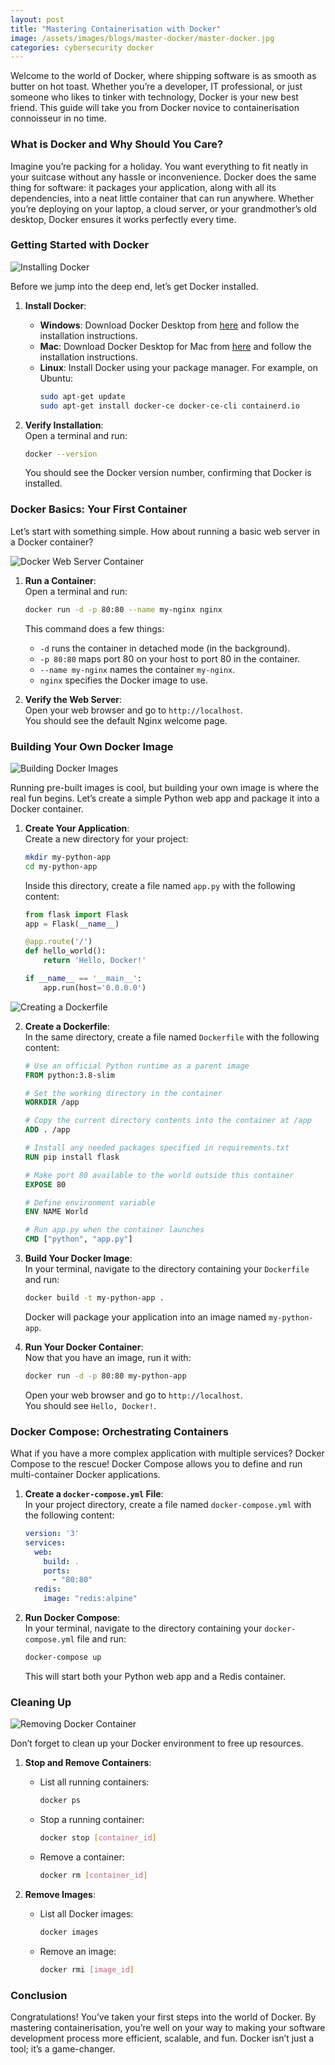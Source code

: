 ```yaml
---
layout: post  
title: "Mastering Containerisation with Docker"  
image: /assets/images/blogs/master-docker/master-docker.jpg  
categories: cybersecurity docker  
---
```


Welcome to the world of Docker, where shipping software is as smooth as butter on hot toast. Whether you’re a developer, IT professional, or just someone who likes to tinker with technology, Docker is your new best friend. This guide will take you from Docker novice to containerisation connoisseur in no time.

### What is Docker and Why Should You Care?

Imagine you’re packing for a holiday. You want everything to fit neatly in your suitcase without any hassle or inconvenience. Docker does the same thing for software: it packages your application, along with all its dependencies, into a neat little container that can run anywhere. Whether you’re deploying on your laptop, a cloud server, or your grandmother’s old desktop, Docker ensures it works perfectly every time.

### Getting Started with Docker

![Installing Docker](/assets/images/blogs/master-docker/install-docker.jpg)

Before we jump into the deep end, let’s get Docker installed.

1. **Install Docker**:
   - **Windows**: Download Docker Desktop from [here](https://www.docker.com/products/docker-desktop) and follow the installation instructions.
   - **Mac**: Download Docker Desktop for Mac from [here](https://www.docker.com/products/docker-desktop) and follow the installation instructions.
   - **Linux**: Install Docker using your package manager. For example, on Ubuntu:
     ```sh
     sudo apt-get update
     sudo apt-get install docker-ce docker-ce-cli containerd.io
     ```

2. **Verify Installation**:  
   Open a terminal and run:
   ```sh
   docker --version
   ```
   You should see the Docker version number, confirming that Docker is installed.

### Docker Basics: Your First Container

Let’s start with something simple. How about running a basic web server in a Docker container?

![Docker Web Server Container](/assets/images/blogs/master-docker/web-server.jpg)

1. **Run a Container**:  
   Open a terminal and run:
   ```sh
   docker run -d -p 80:80 --name my-nginx nginx
   ```
   This command does a few things:
   - `-d` runs the container in detached mode (in the background).
   - `-p 80:80` maps port 80 on your host to port 80 in the container.
   - `--name my-nginx` names the container `my-nginx`.
   - `nginx` specifies the Docker image to use.

2. **Verify the Web Server**:  
   Open your web browser and go to `http://localhost`.  
   You should see the default Nginx welcome page.

### Building Your Own Docker Image

![Building Docker Images](/assets/images/blogs/master-docker/docker-images.jpg)

Running pre-built images is cool, but building your own image is where the real fun begins. Let’s create a simple Python web app and package it into a Docker container.

1. **Create Your Application**:  
   Create a new directory for your project:
   ```sh
   mkdir my-python-app
   cd my-python-app
   ```
   Inside this directory, create a file named `app.py` with the following content:
   ```python
   from flask import Flask
   app = Flask(__name__)

   @app.route('/')
   def hello_world():
       return 'Hello, Docker!'

   if __name__ == '__main__':
       app.run(host='0.0.0.0')
   ```

![Creating a Dockerfile](/assets/images/blogs/master-docker/dockerfile.jpg)

2. **Create a Dockerfile**:  
   In the same directory, create a file named `Dockerfile` with the following content:
   ```Dockerfile
   # Use an official Python runtime as a parent image
   FROM python:3.8-slim

   # Set the working directory in the container
   WORKDIR /app

   # Copy the current directory contents into the container at /app
   ADD . /app

   # Install any needed packages specified in requirements.txt
   RUN pip install flask

   # Make port 80 available to the world outside this container
   EXPOSE 80

   # Define environment variable
   ENV NAME World

   # Run app.py when the container launches
   CMD ["python", "app.py"]
   ```

3. **Build Your Docker Image**:  
   In your terminal, navigate to the directory containing your `Dockerfile` and run:
   ```sh
   docker build -t my-python-app .
   ```
   Docker will package your application into an image named `my-python-app`.

4. **Run Your Docker Container**:  
   Now that you have an image, run it with:
   ```sh
   docker run -d -p 80:80 my-python-app
   ```
   Open your web browser and go to `http://localhost`.  
   You should see `Hello, Docker!`.

### Docker Compose: Orchestrating Containers

What if you have a more complex application with multiple services? Docker Compose to the rescue! Docker Compose allows you to define and run multi-container Docker applications.

1. **Create a `docker-compose.yml` File**:  
   In your project directory, create a file named `docker-compose.yml` with the following content:
   ```yaml
   version: '3'
   services:
     web:
       build: .
       ports:
         - "80:80"
     redis:
       image: "redis:alpine"
   ```

2. **Run Docker Compose**:  
   In your terminal, navigate to the directory containing your `docker-compose.yml` file and run:
   ```sh
   docker-compose up
   ```
   This will start both your Python web app and a Redis container.

### Cleaning Up

![Removing Docker Container](/assets/images/blogs/master-docker/remove-container.jpg)

Don’t forget to clean up your Docker environment to free up resources.

1. **Stop and Remove Containers**:
   - List all running containers:
     ```sh
     docker ps
     ```
   - Stop a running container:
     ```sh
     docker stop [container_id]
     ```
   - Remove a container:
     ```sh
     docker rm [container_id]
     ```

2. **Remove Images**:
   - List all Docker images:
     ```sh
     docker images
     ```
   - Remove an image:
     ```sh
     docker rmi [image_id]
     ```

### Conclusion

Congratulations! You’ve taken your first steps into the world of Docker. By mastering containerisation, you’re well on your way to making your software development process more efficient, scalable, and fun. Docker isn’t just a tool; it’s a game-changer.
